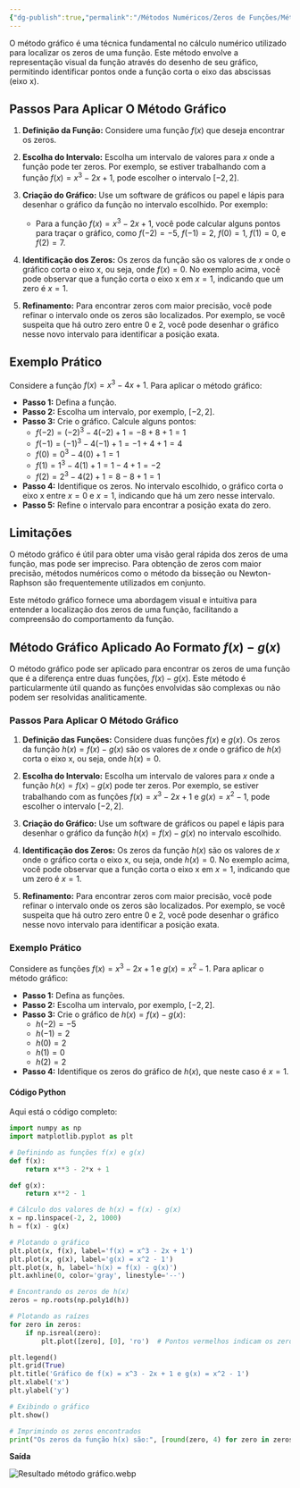 ```yaml
---
{"dg-publish":true,"permalink":"/Métodos Numéricos/Zeros de Funções/Método Gráfico/","dgPassFrontmatter":true,"noteIcon":"","created":"2025-04-01T10:39:11.468-03:00"}
---
```



O método gráfico é uma técnica fundamental no cálculo numérico utilizado para localizar os zeros de uma função. Este método envolve a representação visual da função através do desenho de seu gráfico, permitindo identificar pontos onde a função corta o eixo das abscissas (eixo x).

## Passos Para Aplicar O Método Gráfico

1. **Definição da Função:**
   Considere uma função $f(x)$ que deseja encontrar os zeros.

2. **Escolha do Intervalo:**
   Escolha um intervalo de valores para $x$ onde a função pode ter zeros. Por exemplo, se estiver trabalhando com a função $f(x) = x^3 - 2x + 1$, pode escolher o intervalo $[-2, 2]$.

3. **Criação do Gráfico:**
   Use um software de gráficos ou papel e lápis para desenhar o gráfico da função no intervalo escolhido. Por exemplo:
   - Para a função $f(x) = x^3 - 2x + 1$, você pode calcular alguns pontos para traçar o gráfico, como $f(-2) = -5$, $f(-1) = 2$, $f(0) = 1$, $f(1) = 0$, e $f(2) = 7$.

4. **Identificação dos Zeros:**
   Os zeros da função são os valores de $x$ onde o gráfico corta o eixo x, ou seja, onde $f(x) = 0$. No exemplo acima, você pode observar que a função corta o eixo x em $x = 1$, indicando que um zero é $x = 1$.

5. **Refinamento:**
   Para encontrar zeros com maior precisão, você pode refinar o intervalo onde os zeros são localizados. Por exemplo, se você suspeita que há outro zero entre $0$ e $2$, você pode desenhar o gráfico nesse novo intervalo para identificar a posição exata.

## Exemplo Prático

Considere a função $f(x) = x^3 - 4x + 1$. Para aplicar o método gráfico:

- **Passo 1:** Defina a função.
- **Passo 2:** Escolha um intervalo, por exemplo, $[-2, 2]$.
- **Passo 3:** Crie o gráfico. Calcule alguns pontos:
  - $f(-2) = (-2)^3 - 4(-2) + 1 = -8 + 8 + 1 = 1$
  - $f(-1) = (-1)^3 - 4(-1) + 1 = -1 + 4 + 1 = 4$
  - $f(0) = 0^3 - 4(0) + 1 = 1$
  - $f(1) = 1^3 - 4(1) + 1 = 1 - 4 + 1 = -2$
  - $f(2) = 2^3 - 4(2) + 1 = 8 - 8 + 1 = 1$
- **Passo 4:** Identifique os zeros. No intervalo escolhido, o gráfico corta o eixo x entre $x = 0$ e $x = 1$, indicando que há um zero nesse intervalo.
- **Passo 5:** Refine o intervalo para encontrar a posição exata do zero.

## Limitações

O método gráfico é útil para obter uma visão geral rápida dos zeros de uma função, mas pode ser impreciso. Para obtenção de zeros com maior precisão, métodos numéricos como o método da bisseção ou Newton-Raphson são frequentemente utilizados em conjunto.

Este método gráfico fornece uma abordagem visual e intuitiva para entender a localização dos zeros de uma função, facilitando a compreensão do comportamento da função.

## Método Gráfico Aplicado Ao Formato $f(x) - g(x)$

O método gráfico pode ser aplicado para encontrar os zeros de uma função que é a diferença entre duas funções, $f(x) - g(x)$. Este método é particularmente útil quando as funções envolvidas são complexas ou não podem ser resolvidas analiticamente.

### Passos Para Aplicar O Método Gráfico

1. **Definição das Funções:**
   Considere duas funções $f(x)$ e $g(x)$. Os zeros da função $h(x) = f(x) - g(x)$ são os valores de $x$ onde o gráfico de $h(x)$ corta o eixo x, ou seja, onde $h(x) = 0$.

2. **Escolha do Intervalo:**
   Escolha um intervalo de valores para $x$ onde a função $h(x) = f(x) - g(x)$ pode ter zeros. Por exemplo, se estiver trabalhando com as funções $f(x) = x^3 - 2x + 1$ e $g(x) = x^2 - 1$, pode escolher o intervalo $[-2, 2]$.

3. **Criação do Gráfico:**
   Use um software de gráficos ou papel e lápis para desenhar o gráfico da função $h(x) = f(x) - g(x)$ no intervalo escolhido.

4. **Identificação dos Zeros:**
   Os zeros da função $h(x)$ são os valores de $x$ onde o gráfico corta o eixo x, ou seja, onde $h(x) = 0$. No exemplo acima, você pode observar que a função corta o eixo x em $x = 1$, indicando que um zero é $x = 1$.

5. **Refinamento:**
   Para encontrar zeros com maior precisão, você pode refinar o intervalo onde os zeros são localizados. Por exemplo, se você suspeita que há outro zero entre $0$ e $2$, você pode desenhar o gráfico nesse novo intervalo para identificar a posição exata.

### Exemplo Prático

Considere as funções $f(x) = x^3 - 2x + 1$ e $g(x) = x^2 - 1$. Para aplicar o método gráfico:

- **Passo 1:** Defina as funções.
- **Passo 2:** Escolha um intervalo, por exemplo, $[-2, 2]$.
- **Passo 3:** Crie o gráfico de $h(x) = f(x) - g(x)$:
  - $h(-2) = -5$
  - $h(-1) = 2$
  - $h(0) = 2$
  - $h(1) = 0$
  - $h(2) = 2$
- **Passo 4:** Identifique os zeros do gráfico de $h(x)$, que neste caso é $x = 1$.

#### Código Python

Aqui está o código completo:

```python
import numpy as np
import matplotlib.pyplot as plt

# Definindo as funções f(x) e g(x)
def f(x):
    return x**3 - 2*x + 1

def g(x):
    return x**2 - 1

# Cálculo dos valores de h(x) = f(x) - g(x)
x = np.linspace(-2, 2, 1000)
h = f(x) - g(x)

# Plotando o gráfico
plt.plot(x, f(x), label='f(x) = x^3 - 2x + 1')
plt.plot(x, g(x), label='g(x) = x^2 - 1')
plt.plot(x, h, label='h(x) = f(x) - g(x)')
plt.axhline(0, color='gray', linestyle='--')

# Encontrando os zeros de h(x)
zeros = np.roots(np.poly1d(h))

# Plotando as raízes
for zero in zeros:
    if np.isreal(zero):
        plt.plot([zero], [0], 'ro')  # Pontos vermelhos indicam os zeros

plt.legend()
plt.grid(True)
plt.title('Gráfico de f(x) = x^3 - 2x + 1 e g(x) = x^2 - 1')
plt.xlabel('x')
plt.ylabel('y')

# Exibindo o gráfico
plt.show()

# Imprimindo os zeros encontrados
print("Os zeros da função h(x) são:", [round(zero, 4) for zero in zeros])
```

**Saída**

![Resultado método gráfico.webp](/img/user/M%C3%A9todos%20Num%C3%A9ricos/Zeros%20de%20Fun%C3%A7%C3%B5es/_attachments/Resultado%20m%C3%A9todo%20gr%C3%A1fico.webp)
